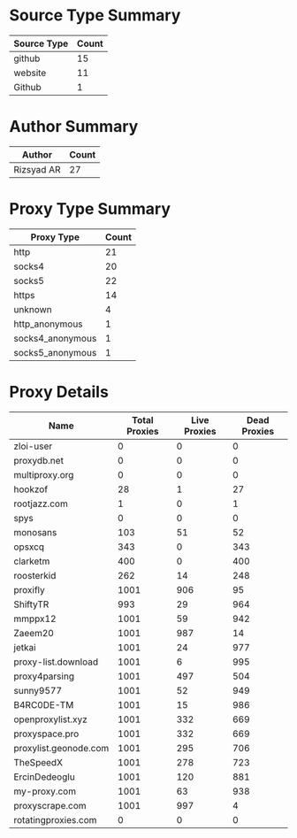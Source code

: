 # Source Type Summary

| Source Type | Count |
|-------------|-------|
| github | 15 |
| website | 11 |
| Github | 1 |


# Author Summary

| Author | Count |
|--------|-------|
| Rizsyad AR | 27 |


# Proxy Type Summary

| Proxy Type | Count |
|------------|-------|
| http | 21 |
| socks4 | 20 |
| socks5 | 22 |
| https | 14 |
| unknown | 4 |
| http_anonymous | 1 |
| socks4_anonymous | 1 |
| socks5_anonymous | 1 |


# Proxy Details

| Name | Total Proxies | Live Proxies | Dead Proxies |
|------|---------------|--------------|---------------|
| zloi-user | 0 | 0 | 0 |
| proxydb.net | 0 | 0 | 0 |
| multiproxy.org | 0 | 0 | 0 |
| hookzof | 28 | 1 | 27 |
| rootjazz.com | 1 | 0 | 1 |
| spys | 0 | 0 | 0 |
| monosans | 103 | 51 | 52 |
| opsxcq | 343 | 0 | 343 |
| clarketm | 400 | 0 | 400 |
| roosterkid | 262 | 14 | 248 |
| proxifly | 1001 | 906 | 95 |
| ShiftyTR | 993 | 29 | 964 |
| mmppx12 | 1001 | 59 | 942 |
| Zaeem20 | 1001 | 987 | 14 |
| jetkai | 1001 | 24 | 977 |
| proxy-list.download | 1001 | 6 | 995 |
| proxy4parsing | 1001 | 497 | 504 |
| sunny9577 | 1001 | 52 | 949 |
| B4RC0DE-TM | 1001 | 15 | 986 |
| openproxylist.xyz | 1001 | 332 | 669 |
| proxyspace.pro | 1001 | 332 | 669 |
| proxylist.geonode.com | 1001 | 295 | 706 |
| TheSpeedX | 1001 | 278 | 723 |
| ErcinDedeoglu | 1001 | 120 | 881 |
| my-proxy.com | 1001 | 63 | 938 |
| proxyscrape.com | 1001 | 997 | 4 |
| rotatingproxies.com | 0 | 0 | 0 |
